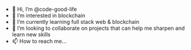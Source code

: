- 👋 Hi, I’m @code-good-life
- 👀 I’m interested in blockchain
- 🌱 I’m currently learning full stack web & blockchain
- 💞️ I’m looking to collaborate on projects that can help me sharpen and learn new skills
- 📫 How to reach me...

<!---
code-good-life/code-good-life is a ✨ special ✨ repository because its `README.md` (this file) appears on your GitHub profile.
You can click the Preview link to take a look at your changes.
--->
